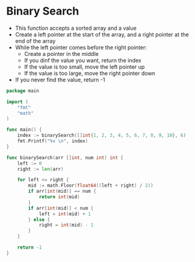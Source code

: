 # Binary Search

- This function accepts a sorted array and a value
- Create a left pointer at the start of the array, and a right pointer at the end of the array
- While the left pointer comes before the right pointer:
  - Create a pointer in the middle
  - If you dinf the value you want, return the index
  - If the value is too small, move the left pointer up
  - If the value is too large, move the right pointer down
- If you never find the value, return -1

```go
package main

import (
	"fmt"
	"math"
)

func main() {
	index := binarySearch([]int{1, 2, 3, 4, 5, 6, 7, 8, 9, 10}, 6)
	fmt.Printf("%v \n", index)
}

func binarySearch(arr []int, num int) int {
	left := 0
	right := len(arr)

	for left <= right {
		mid := math.Floor(float64((left + right) / 2))
		if arr[int(mid)] == num {
			return int(mid)
		}
		if arr[int(mid)] < num {
			left = int(mid) + 1
		} else {
			right = int(mid) - 1
		}
	}

	return -1
}

```
